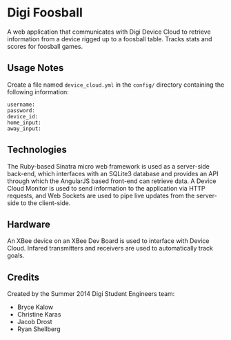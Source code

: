 Digi Foosball
=============

A web application that communicates with Digi Device Cloud to retrieve
information from a device rigged up to a foosball table. Tracks stats and
scores for foosball games.

Usage Notes
-----------

Create a file named `device_cloud.yml` in the `config/` directory containing
the following information:

```
username:
password:
device_id:
home_input:
away_input:
```

Technologies
------------

The Ruby-based Sinatra micro web framework is used as a server-side back-end, 
which interfaces with an SQLite3 database and provides an API through which the
 AngularJS based front-end can retrieve data. A Device Cloud Monitor is used to
 send information to the application via HTTP requests, and Web Sockets are 
used to pipe live updates from the server-side to the client-side.

Hardware
--------

An XBee device on an XBee Dev Board is used to interface with Device Cloud.
Infared transmitters and receivers are used to automatically track goals.

Credits
-------

Created by the Summer 2014 Digi Student Engineers team:

* Bryce Kalow
* Christine Karas
* Jacob Drost
* Ryan Shellberg
